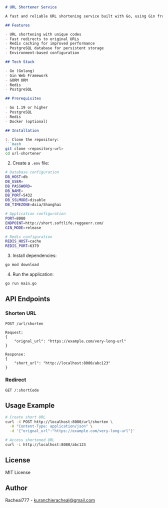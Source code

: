 
```markdown
# URL Shortener Service

A fast and reliable URL shortening service built with Go, using Gin framework, GORM, and Redis for caching.

## Features

- URL shortening with unique codes
- Fast redirects to original URLs
- Redis caching for improved performance
- PostgreSQL database for persistent storage
- Environment-based configuration

## Tech Stack

- Go (Golang)
- Gin Web Framework
- GORM ORM
- Redis
- PostgreSQL

## Prerequisites

- Go 1.19 or higher
- PostgreSQL
- Redis
- Docker (optional)

## Installation

1. Clone the repository:
```bash
git clone <repository-url>
cd url-shortener
```

2. Create a `.env` file:
```bash
# Database configuration
DB_HOST=db
DB_USER=
DB_PASSWORD=
DB_NAME=
DB_PORT=5432
DB_SSLMODE=disable
DB_TIMEZONE=Asia/Shanghai

# Application configuration
PORT=8080
ENDPOINT=http://short.softlife.reggeerr.com/
GIN_MODE=release

# Redis configuration
REDIS_HOST=cache
REDIS_PORT=6379
```

3. Install dependencies:
```bash
go mod download
```

4. Run the application:
```bash
go run main.go
```

## API Endpoints

### Shorten URL
```
POST /url/shorten

Request:
{
    "orignal_url": "https://example.com/very-long-url"
}

Response:
{
    "short_url": "http://localhost:8080/abc123"
}
```

### Redirect
```
GET /:shortCode
```

## Usage Example

```bash
# Create short URL
curl -X POST http://localhost:8080/url/shorten \
  -H "Content-Type: application/json" \
  -d '{"orignal_url":"https://example.com/very-long-url"}'

# Access shortened URL
curl -L http://localhost:8080/abc123
```

## License



MIT License

## Author

Racheal777 - kuranchieracheal@gmail.com

```